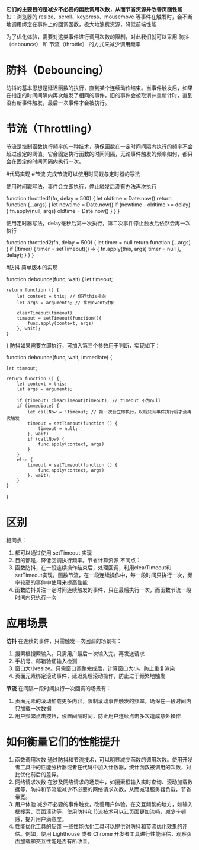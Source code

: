 **它们的主要目的是减少不必要的函数调用次数，从而节省资源并改善页面性能**
如：浏览器的 resize、scroll、keypress、mousemove 等事件在触发时，会不断地调用绑定在事件上的回调函数，极大地浪费资源，降低前端性能  

为了优化体验，需要对这类事件进行调用次数的限制，对此我们就可以采用 防抖（debounce） 和 节流（throttle） 的方式来减少调用频率  

# 防抖（Debouncing）
防抖的基本思想是延迟函数的执行，直到某个连续动作结束。当事件触发后，如果在指定的时间间隔内再次触发了相同的事件，旧的事件会被取消并重新计时，直到没有新事件触发，最后一次事件才会被执行。

# 节流（Throttling）
节流是控制函数执行频率的一种技术，确保函数在一定时间间隔内执行的频率不会超过设定的阈值。它会固定执行函数的时间间隔，无论事件触发的频率如何，都只会在固定的时间间隔内执行一次。

#代码实现
#节流
完成节流可以使用时间戳与定时器的写法

使用时间戳写法，事件会立即执行，停止触发后没有办法再次执行

function throttled1(fn, delay = 500) {
    let oldtime = Date.now()
    return function (...args) {
        let newtime = Date.now()
        if (newtime - oldtime >= delay) {
            fn.apply(null, args)
            oldtime = Date.now()
        }
    }
}

使用定时器写法，delay毫秒后第一次执行，第二次事件停止触发后依然会再一次执行

function throttled2(fn, delay = 500) {
    let timer = null
    return function (...args) {
        if (!timer) {
            timer = setTimeout(() => {
                fn.apply(this, args)
                timer = null
            }, delay);
        }
    }
}

#防抖
简单版本的实现

function debounce(func, wait) {
    let timeout;

    return function () {
        let context = this; // 保存this指向
        let args = arguments; // 拿到event对象

        clearTimeout(timeout)
        timeout = setTimeout(function(){
            func.apply(context, args)
        }, wait);
    }
}
防抖如果需要立即执行，可加入第三个参数用于判断，实现如下：

function debounce(func, wait, immediate) {

    let timeout;

    return function () {
        let context = this;
        let args = arguments;

        if (timeout) clearTimeout(timeout); // timeout 不为null
        if (immediate) {
            let callNow = !timeout; // 第一次会立即执行，以后只有事件执行后才会再次触发
            timeout = setTimeout(function () {
                timeout = null;
            }, wait)
            if (callNow) {
                func.apply(context, args)
            }
        }
        else {
            timeout = setTimeout(function () {
                func.apply(context, args)
            }, wait);
        }
    }
}
# 区别
相同点：
1. 都可以通过使用 setTimeout 实现
2. 目的都是，降低回调执行频率。节省计算资源
不同点：
1. 函数防抖，在一段连续操作结束后，处理回调，利用clearTimeout和 setTimeout实现。函数节流，在一段连续操作中，每一段时间只执行一次，频率较高的事件中使用来提高性能
2. 函数防抖关注一定时间连续触发的事件，只在最后执行一次，而函数节流一段时间内只执行一次


#  应用场景
**防抖** 在连续的事件，只需触发一次回调的场景有：
1. 搜索框搜索输入。只需用户最后一次输入完，再发送请求
2. 手机号、邮箱验证输入检测
3. 窗口大小resize。只需窗口调整完成后，计算窗口大小。防止重复渲染
4. 页面元素绑定滚动事件，延迟处理滚动操作，防止过于频繁地触发

**节流** 在间隔一段时间执行一次回调的场景有：
1. 页面元素的滚动加载更多内容，限制滚动事件触发的频率，确保在一段时间内只加载一次数据
2. 用户频繁点击按钮，设置间隔时间，防止用户连续点击多次造成意外操作

# 如何衡量它们的性能提升
1. 函数调用次数
通过防抖和节流技术，可以明显减少函数的调用次数。使用开发者工具中的性能分析器或者在代码中加入计数器，统计函数被调用的次数，对比优化前后的差异。
2. 网络请求次数
在涉及网络请求的场景中，如搜索框输入实时查询、滚动加载数据等，防抖和节流能减少不必要的网络请求次数，从而减轻服务器负载，节省带宽。
3. 用户体验
减少不必要的事件触发，改善用户体验。在交互频繁的地方，如输入框搜索、页面滚动等，使用防抖和节流技术可以让页面更加流畅，减少卡顿感，提升用户满意度。
4. 性能优化工具的反馈
一些性能优化工具可以提供对防抖和节流优化效果的评估。例如，使用 Lighthouse 或者 Chrome 开发者工具进行性能评估，观察页面加载和交互性能是否有所改善。
